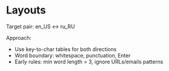 # Layouts

Target pair: en_US <-> ru_RU

Approach:

- Use key-to-char tables for both directions
- Word boundary: whitespace, punctuation, Enter
- Early rules: min word length = 3, ignore URLs/emails patterns
